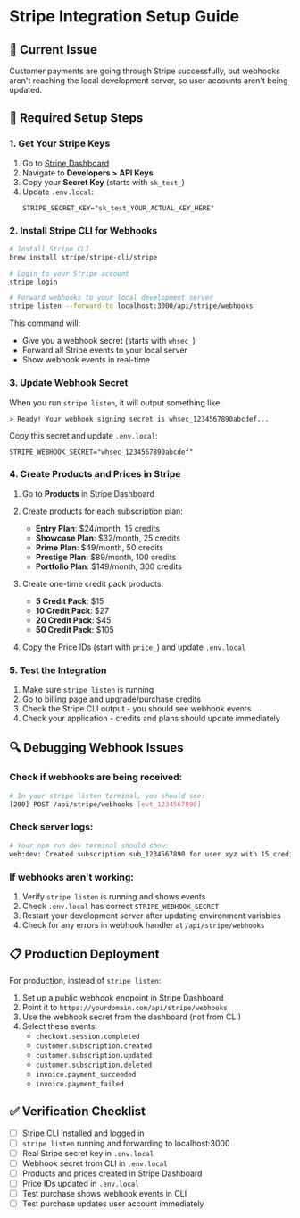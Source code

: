 # Stripe Integration Setup Guide

## 🚨 Current Issue
Customer payments are going through Stripe successfully, but webhooks aren't reaching the local development server, so user accounts aren't being updated.

## 🔧 Required Setup Steps

### 1. Get Your Stripe Keys
1. Go to [Stripe Dashboard](https://dashboard.stripe.com/)
2. Navigate to **Developers > API Keys**
3. Copy your **Secret Key** (starts with `sk_test_`)
4. Update `.env.local`:
   ```
   STRIPE_SECRET_KEY="sk_test_YOUR_ACTUAL_KEY_HERE"
   ```

### 2. Install Stripe CLI for Webhooks
```bash
# Install Stripe CLI
brew install stripe/stripe-cli/stripe

# Login to your Stripe account
stripe login

# Forward webhooks to your local development server
stripe listen --forward-to localhost:3000/api/stripe/webhooks
```

This command will:
- Give you a webhook secret (starts with `whsec_`)
- Forward all Stripe events to your local server
- Show webhook events in real-time

### 3. Update Webhook Secret
When you run `stripe listen`, it will output something like:
```
> Ready! Your webhook signing secret is whsec_1234567890abcdef...
```

Copy this secret and update `.env.local`:
```
STRIPE_WEBHOOK_SECRET="whsec_1234567890abcdef"
```

### 4. Create Products and Prices in Stripe
1. Go to **Products** in Stripe Dashboard
2. Create products for each subscription plan:
   - **Entry Plan**: $24/month, 15 credits
   - **Showcase Plan**: $32/month, 25 credits  
   - **Prime Plan**: $49/month, 50 credits
   - **Prestige Plan**: $89/month, 100 credits
   - **Portfolio Plan**: $149/month, 300 credits

3. Create one-time credit pack products:
   - **5 Credit Pack**: $15
   - **10 Credit Pack**: $27
   - **20 Credit Pack**: $45
   - **50 Credit Pack**: $105

4. Copy the Price IDs (start with `price_`) and update `.env.local`

### 5. Test the Integration
1. Make sure `stripe listen` is running
2. Go to billing page and upgrade/purchase credits
3. Check the Stripe CLI output - you should see webhook events
4. Check your application - credits and plans should update immediately

## 🔍 Debugging Webhook Issues

### Check if webhooks are being received:
```bash
# In your stripe listen terminal, you should see:
[200] POST /api/stripe/webhooks [evt_1234567890]
```

### Check server logs:
```bash
# Your npm run dev terminal should show:
web:dev: Created subscription sub_1234567890 for user xyz with 15 credits
```

### If webhooks aren't working:
1. Verify `stripe listen` is running and shows events
2. Check `.env.local` has correct `STRIPE_WEBHOOK_SECRET`
3. Restart your development server after updating environment variables
4. Check for any errors in webhook handler at `/api/stripe/webhooks`

## 📋 Production Deployment

For production, instead of `stripe listen`:
1. Set up a public webhook endpoint in Stripe Dashboard
2. Point it to `https://yourdomain.com/api/stripe/webhooks`
3. Use the webhook secret from the dashboard (not from CLI)
4. Select these events:
   - `checkout.session.completed`
   - `customer.subscription.created`
   - `customer.subscription.updated`
   - `customer.subscription.deleted`
   - `invoice.payment_succeeded`
   - `invoice.payment_failed`

## ✅ Verification Checklist
- [ ] Stripe CLI installed and logged in
- [ ] `stripe listen` running and forwarding to localhost:3000
- [ ] Real Stripe secret key in `.env.local`
- [ ] Webhook secret from CLI in `.env.local`
- [ ] Products and prices created in Stripe Dashboard
- [ ] Price IDs updated in `.env.local`
- [ ] Test purchase shows webhook events in CLI
- [ ] Test purchase updates user account immediately